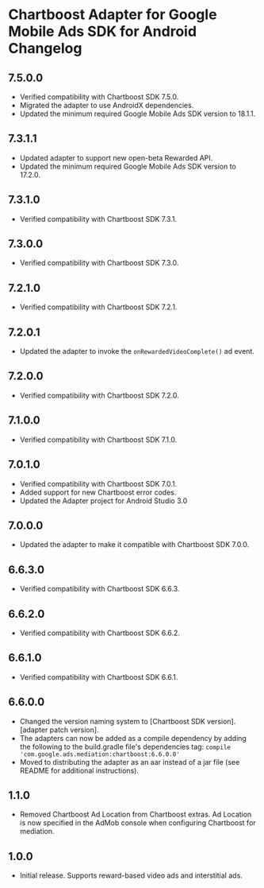 # Chartboost Adapter for Google Mobile Ads SDK for Android Changelog

## 7.5.0.0
- Verified compatibility with Chartboost SDK 7.5.0.
- Migrated the adapter to use AndroidX dependencies.
- Updated the minimum required Google Mobile Ads SDK version to 18.1.1.

## 7.3.1.1
- Updated adapter to support new open-beta Rewarded API.
- Updated the minimum required Google Mobile Ads SDK version to 17.2.0.

## 7.3.1.0
- Verified compatibility with Chartboost SDK 7.3.1.

## 7.3.0.0
- Verified compatibility with Chartboost SDK 7.3.0.

## 7.2.1.0
- Verified compatibility with Chartboost SDK 7.2.1.

## 7.2.0.1
- Updated the adapter to invoke the `onRewardedVideoComplete()` ad event.

## 7.2.0.0
- Verified compatibility with Chartboost SDK 7.2.0.

## 7.1.0.0
- Verified compatibility with Chartboost SDK 7.1.0.

## 7.0.1.0
- Verified compatibility with Chartboost SDK 7.0.1.
- Added support for new Chartboost error codes.
- Updated the Adapter project for Android Studio 3.0

## 7.0.0.0
- Updated the adapter to make it compatible with Chartboost SDK 7.0.0.

## 6.6.3.0
- Verified compatibility with Chartboost SDK 6.6.3.

## 6.6.2.0
- Verified compatibility with Chartboost SDK 6.6.2.

## 6.6.1.0
- Verified compatibility with Chartboost SDK 6.6.1.

## 6.6.0.0
- Changed the version naming system to
  [Chartboost SDK version].[adapter patch version].
- The adapters can now be added as a compile dependency by adding the following
  to the build.gradle file's dependencies tag:
  `compile 'com.google.ads.mediation:chartboost:6.6.0.0'`
- Moved to distributing the adapter as an aar instead of a jar file
  (see README for additional instructions).

## 1.1.0
- Removed Chartboost Ad Location from Chartboost extras. Ad Location is now
specified in the AdMob console when configuring Chartboost for mediation.

## 1.0.0
- Initial release. Supports reward-based video ads and interstitial ads.
